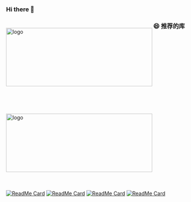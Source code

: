 ### Hi there 👋

<!--
**yezihack/yezihack** is a ✨ _special_ ✨ repository because its `README.md` (this file) appears on your GitHub profile.

Here are some ideas to get you started:

- 🔭 I’m currently working on ...
- 🌱 I’m currently learning ...
- 👯 I’m looking to collaborate on ...
- 🤔 I’m looking for help with ...
- 💬 Ask me about ...
- 📫 How to reach me: ...
- 😄 Pronouns: ...
- ⚡ Fun fact: ...
[![Anurag's github stats](https://github-readme-stats.vercel.app/api?username=yezihack&theme=onedark&show_icons=true)](https://www.sgfoot.com)
[![Most Used Languages](https://github-readme-stats.vercel.app/api/top-langs/?username=yezihack&theme=cobalt&layout=compact&show_icons=true&hide=javascript,html,php,Smarty)](https://www.sgfoot.com)
<img src="https://github-profile-trophy.vercel.app/?username=yezihack&theme=flat&column=7" alt="logo" height="160" align="center" style="margin: 25px; margin-bottom: 20px;" />
-->

<img src="https://github-readme-stats.vercel.app/api?username=yezihack&show_icons=true&theme=dark" alt="logo" align="left" height="160" width="400" 
     style="float:left;margin-top: 25px; margin-bottom: 50px" />
<img src="https://github-readme-stats.vercel.app/api/top-langs/?username=yezihack&theme=dark&layout=compact&show_icons=true&hide=php,javascript,html,scss,css,smarty" alt="logo" align="left" height="160" width="400"  style="margin-top: 25px; margin-bottom: 50px;float:left" />


### 😄 推荐的库

[![ReadMe Card](https://github-readme-stats.vercel.app/api/pin/?username=yezihack&repo=e)](https://github.com/yezihack/e)
[![ReadMe Card](https://github-readme-stats.vercel.app/api/pin/?username=yezihack&repo=algo)](https://github.com/yezihack/algo)
[![ReadMe Card](https://github-readme-stats.vercel.app/api/pin/?username=yezihack&repo=go-mygen)](https://github.com/yezihack/go-mygen)
[![ReadMe Card](https://github-readme-stats.vercel.app/api/pin/?username=yezihack&repo=saber)](https://github.com/yezihack/github-webhook)

